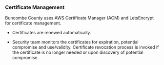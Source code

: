 ### Certificate Management

Buncombe County uses AWS Certificate Manager (ACM) and LetsEncrypt for
certificate management.

- Certificates are renewed automatically.

- Security team monitors the certificates for expiration, potential compromise
  and use/validity. Certificate revocation process is invoked if the certificate
  is no longer needed or upon discovery of potential compromise.